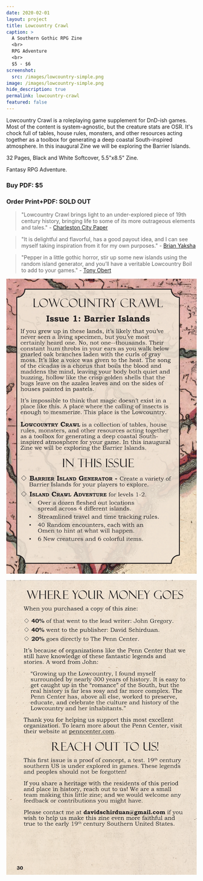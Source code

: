 ```yaml
---
date: 2020-02-01
layout: project
title: Lowcountry Crawl
caption: >
  A Southern Gothic RPG Zine
  <br>
  RPG Adventure
  <br>
  $5 - $6
screenshot:
  src: /images/lowcountry-simple.png
image: /images/lowcountry-simple.png
hide_description: true
permalink: lowcountry-crawl
featured: false
---
```


<div class="shoppingCard">
  <div class="shoppingColumn">
    <p>Lowcountry Crawl is a roleplaying game supplement for DnD-ish games. Most of the content is system-agnostic, but the creature stats are OSR. It's chock full of tables, house rules, monsters, and other resources acting together as a toolbox for generating a deep coastal South-inspired atmosphere. In this inaugural Zine we will be exploring the Barrier Islands.</p>
    <p>32 Pages, Black and White Softcover, 5.5"x8.5" Zine.</p>
    <p>Fantasy RPG Adventure.</p>
  </div>
  <div class="shoppingColumn">
    <a class="btn shoppingButton snipcart-add-item" 
      data-item-id="lowcountry-crawl-pdf" 
      data-item-price="5.00"
      data-item-url="/lowcountry-crawl"
      data-item-description="Includes the PDF. Lowcountry Crawl is a roleplaying game supplement for DnD-ish games. Most of the content is system-agnostic, but the creature stats are OSR."
      data-item-image="/images/lowcountry-simple.png" 
      data-item-name="Lowcountry Crawl (PDF)"
      data-item-file-guid="3db84625-a872-4cc2-8395-d234dabcb056"
      data-item-shippable="false"
      data-item-max-quantity="1">
      <h3>Buy PDF: $5</h3>
    </a>
      <!-- <a class="btn shoppingButton snipcart-add-item" 
      data-item-id="lowcountry-crawl-print" 
      data-item-price="6.00"
      data-item-url="/lowcountry-crawl"
      data-item-description="Includes a shipped 'ashcan' zine and the PDF. Lowcountry Crawl is a roleplaying game supplement for DnD-ish games. Most of the content is system-agnostic, but the creature stats are OSR. (Ashcan means it has a paper cover instead of cardstock)"
      data-item-image="/images/lowcountry-simple.png" 
      data-item-name="Lowcountry Crawl (Print + PDF)"
      data-item-file-guid="3db84625-a872-4cc2-8395-d234dabcb056"
      data-item-weight="58"
      data-item-length="23"
      data-item-width="16"
      data-item-height="3"
      data-item-shippable="true"> -->
      <a class="btn shoppingButton">
      <h3>Order Print+PDF: SOLD OUT</h3>
    </a>
  </div>
</div>

> "Lowcountry Crawl brings light to an under-explored piece of 19th century history, bringing life to some of its more outrageous elements and tales." - [Charleston City Paper](https://www.charlestoncitypaper.com/charleston/new-local-role-playing-game-takes-you-on-a-lowcountry-adventure/Content?oid=30331806&fbclid=IwAR1292cj1F85EULy7u-0jfl2VZvKOt5zO49Fr23Ya5BWq3beifkTUMfxhDg)

> "It is delightful and flavorful, has a good payout idea, and I can see myself taking inspiration from it for my own purposes." - [Brian Yaksha](https://mobile.twitter.com/goatmansgoblet/status/1190806243545436160)

> "Pepper in a little gothic horror, stir up some new islands using the random island generator, and you’ll have a veritable Lowcountry Boil to add to your games." - [Tony Obert](https://www.beyondtheweird.blog/blog/lowcountry-crawl-interview)

![lowcountry-back.png](/images/lowcountry-back-1.png)

![lowcountry-back.png](/images/lowcountry-back-2.png)
